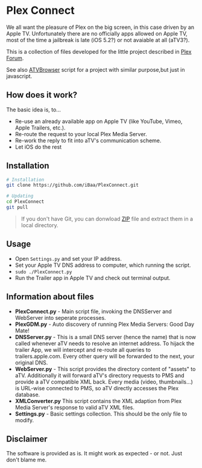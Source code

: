 # Plex Connect

We all want the pleasure of Plex on the big screen, in this case driven by an Apple TV.
Unfortunately there are no officially apps allowed on Apple TV, most of the time a jailbreak is late (iOS 5.2?) or not avaiable at all (aTV3?).

This is a collection of files developed for the little project described in [Plex Forum][].

See also [ATVBrowser][] script for a project with similar purpose,but just in javascript.


## How does it work?
The basic idea is, to...
- Re-use an already available app on Apple TV (like YouTube, Vimeo, Apple Trailers, etc.).
- Re-route the request to your local Plex Media Server.
- Re-work the reply to fit into aTV's communication scheme.
- Let iOS do the rest


## Installation
  
  ```sh
  # Installation
  git clone https://github.com/iBaa/PlexConnect.git
  
  # Updating
  cd PlexConnect
  git pull
  ```
  > If you don't have Git, you can donwload [ZIP][] file and extract them in a local directory.
  
## Usage

  * Open ```Settings.py``` and set your IP address.
  * Set your Apple TV DNS address to computer, which running the script.
  * ```sudo ./PlexConnect.py```
  * Run the Trailer app in Apple TV and check out terminal output.

## Information about files
* __PlexConnect.py__ - 
Main script file, invoking the DNSServer and WebServer into seperate processes.
* __PlexGDM.py__ - 
Auto discovery of running Plex Media Servers: Good Day Mate!
* __DNSServer.py__ - 
This is a small DNS server (hence the name) that is now called whenever aTV needs to resolve an internet address. To hijack the trailer App, we will intercept and re-route all queries to trailers.apple.com. Every other query will be forwarded to the next, your original DNS.
* __WebServer.py__ - 
This script provides the directory content of "assets" to aTV. Additionally it will forward aTV's directory requests to PMS and provide a aTV compatible XML back.
Every media (video, thumbnails...) is URL-wise connected to PMS, so aTV directly accesses the Plex database.
* __XMLConverter.py__
This script contains the XML adaption from Plex Media Server's response to valid aTV XML files.
* __Settings.py__ - 
Basic settings collection. This should be the only file to modify.


## Disclaimer
The software is provided as is. It might work as expected - or not. Just don't blame me.

[ATVBrowser]: https://github.com/finkdiff/ATVBrowser-script/tree/atvxml
[Plex Forum]: http://forums.plexapp.com/index.php/topic/57831-plex-atv-think-different
[ZIP]: https://github.com/iBaa/PlexConnect/archive/XML_templates.zip
